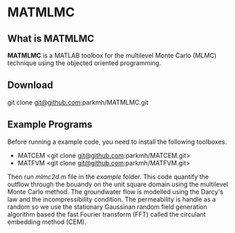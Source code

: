 MATMLMC
=======
What is MATMLMC
---------------
**MATMLMC** is a MATLAB toolbox for the multilevel Monte Carlo (MLMC) technique using the objected oriented programming.

Download 
--------
git clone git@github.com:parkmh/MATMLMC.git

Example Programs
----------------
Before running a example code, you need to install the following toolboxes.
* MATCEM <git clone git@github.com:parkmh/MATCEM.git>
* MATFVM <git clone git@github.com:parkmh/MATFVM.git>

Then run *mlmc2d.m* file in the *example* folder. This code quantify the outflow through the bouandy on the unit square domain using the multilevel Monte Carlo method. The groundwater flow is modelled using the Darcy's law and the incompressibility condition. The permeability is handle as a random so we use the stationary Gaussinan random field generation algorithm based the fast Fourier transform (FFT) called the circulant embedding method (CEM). 
